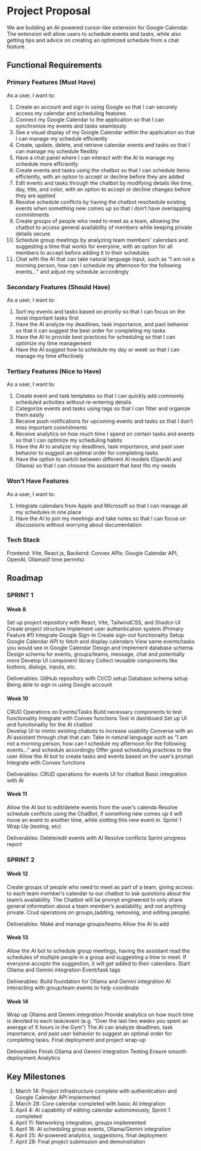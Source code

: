# Project Proposal

We are building an AI-powered cursor-like extension for Google Calendar. The extension will allow users to schedule events and tasks, while also getting tips and advice on creating an optimized schedule from a chat feature.

## Functional Requirements

### Primary Features (Must Have)

As a user, I want to:
1. Create an account and sign in using Google so that I can securely access my calendar and scheduling features
2. Connect my Google Calendar to the application so that I can synchronize my events and tasks seamlessly
3. See a visual display of my Google Calendar within the application so that I can manage my schedule efficiently
4. Create, update, delete, and retrieve calendar events and tasks so that I can manage my schedule flexibly
5. Have a chat panel where I can interact with the AI to manage my schedule more efficiently
6. Create events and tasks using the chatbot so that I can schedule items efficiently, with an option to accept or decline before they are added
7. Edit events and tasks through the chatbot by modifying details like time, day, title, and color, with an option to accept or decline changes before they are applied
8. Resolve schedule conflicts by having the chatbot reschedule existing events when something new comes up so that I don’t have overlapping commitments
9. Create groups of people who need to meet as a team, allowing the chatbot to access general availability of members while keeping private details secure
10. Schedule group meetings by analyzing team members' calendars and suggesting a time that works for everyone, with an option for all members to accept before adding it to their schedules
11. Chat with the AI that can take natural language input, such as “I am not a morning person, how can I schedule my afternoon for the following events…” and adjust my schedule accordingly
    

### Secondary Features (Should Have)

As a user, I want to:
1. Sort my events and tasks based on priority so that I can focus on the most important tasks first
2. Have the AI analyze my deadlines, task importance, and past behavior so that it can suggest the best order for completing my tasks
3. Have the AI to provide best practices for scheduling so that I can optimize my time management
4. Have the AI suggest how to schedule my day or week so that I can manage my time effectively


### Tertiary Features (Nice to Have)

As a user, I want to:
1. Create event and task templates so that I can quickly add commonly scheduled activities without re-entering details
2. Categorize events and tasks using tags so that I can filter and organize them easily
3. Receive push notifications for upcoming events and tasks so that I don’t miss important commitments
4. Receive analytics on how much time I spend on certain tasks and events so that I can optimize my scheduling habits
5. Have the AI to analyze my deadlines, task importance, and past user behavior to suggest an optimal order for completing tasks
6. Have the option to switch between different AI models (OpenAI and Ollama) so that I can choose the assistant that best fits my needs

### Won't Have Features

As a user, I want to:
1. Integrate calendars from Apple and Microsoft so that I can manage all my schedules in one place
2. Have the AI to join my meetings and take notes so that I can focus on discussions without worrying about documentation

### Tech Stack

Frontend: Vite, React.js, 
Backend: Convex 
APIs: Google Calendar API, OpenAI, Ollama(if time permits)

## Roadmap
### SPRINT 1
#### Week 8
Set up project repository with React, Vite, TailwindCSS, and Shadcn UI
Create project structure
Implement user authentication system (Primary Feature #1)
Integrate Google Sign-In
Create sign-out functionality
Setup Google Calendar API to fetch and display calendars
View same events/tasks you would see in Google Calendar
Design and implement database schema
Design schema for events, groups/teams, message, chat and potentially more
Develop UI component library
Collect reusable components like buttons, dialogs, inputs, etc.

Deliverables:
GitHub repository with CI/CD setup
Database schema setup
Being able to sign in using Google account


#### Week 10
CRUD Operations on Events/Tasks
Build necessary components to test functionality
Integrate with Convex functions
Test in dashboard
Set up UI and functionality for the AI chatbot  
Develop UI to mimic existing chabots to increase usability
Converse with an AI assistant through chat that can:
Take in natural language such as “I am not a morning person, how can I schedule my afternoon for the following events…” and schedule accordingly
Offer good scheduling practices to the user
Allow the AI bot to create tasks and events based on the user’s prompt
Integrate with Convex functions

Deliverables: 
CRUD operations for events
UI for chatbot
Basic integration with AI

#### Week 11
Allow the AI bot to edit/delete events from the user’s calenda
Resolve schedule conflicts using the ChatBot, if something new comes up it will move an event to another time, while slotting this new event in.
Sprint 1 Wrap Up (testing, etc)

Deliverables: 
Delete/edit events with AI
Resolve conflicts
Sprint progress report

### SPRINT 2
#### Week 12
Create groups of people who need to meet as part of a team, giving access to each team member’s calendar to our chatbot to ask questions about the team’s availability.
The Chatbot will be prompt engineered to only share general information about a team member’s availability, and not anything private. 
Crud operations on groups,(adding, removing, and editing people)

Deliverables:
Make and manage groups/teams
Allow the AI to add 

#### Week 13
Allow the AI bot to schedule group meetings, having the assistant read the schedules of multiple people in a group and suggesting a time to meet. If everyone accepts the suggestion, it will get added to their calendars.
Start Ollama and Gemini integration 
Event/task tags 

Deliverables:
Build foundation for Ollama and Gemini integration
AI interacting with group/team events to help coordinate

#### Week 14
Wrap up Ollama and Gemini integration
Provide analytics on how much time is devoted to each task/event (e.g. “Over the last two weeks you spent an average of X hours in the Gym”)
The AI can analyze deadlines, task importance, and past user behavior to suggest an optimal order for completing tasks.
Final deployment and project wrap-up

Deliverables
Finish Ollama and Gemini integration
Testing
Ensure smooth deployment
Analytics

## Key Milestones
1. March 14: Project infrastructure complete with authentication and Google Calendar API implemented
2. March 28: Core calendar completed with basic AI integration
3. April 4: AI capability of editing calendar autonomously, Sprint 1 completed
4. April 11: Networking integration, groups implemented
5. April 18: AI scheduling group events, Ollama/Gemini integration
6. April 25: AI-powered analytics, suggestions, final deployment
7. April 28: Final project submission and demonstration
